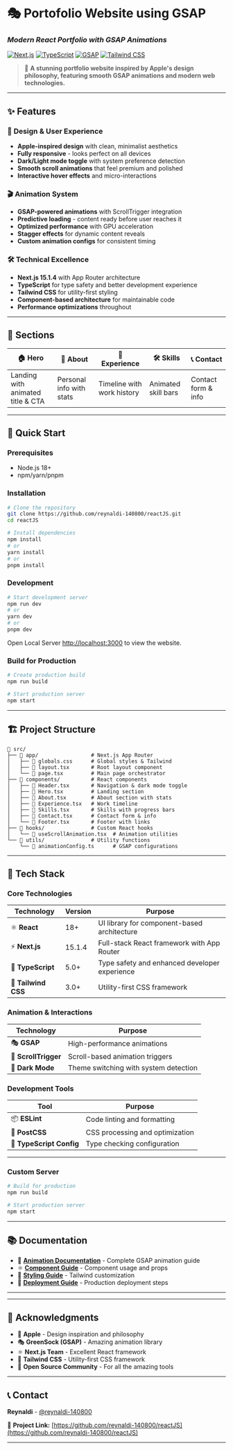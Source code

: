 # 🎭 Portofolio Website using GSAP

### _Modern React Portfolio with GSAP Animations_

[![Next.js](https://img.shields.io/badge/Next.js-15.1.4-black?style=for-the-badge&logo=next.js)](https://nextjs.org)
[![TypeScript](https://img.shields.io/badge/TypeScript-5.0-blue?style=for-the-badge&logo=typescript)](https://www.typescriptlang.org)
[![GSAP](https://img.shields.io/badge/GSAP-3.0-green?style=for-the-badge&logo=greensock)](https://greensock.com/gsap/)
[![Tailwind CSS](https://img.shields.io/badge/Tailwind-3.0-cyan?style=for-the-badge&logo=tailwindcss)](https://tailwindcss.com)

> 🚀 **A stunning portfolio website inspired by Apple's design philosophy, featuring smooth GSAP animations and modern web technologies.**

---

## ✨ **Features**

### 🎨 **Design & User Experience**

- **Apple-inspired design** with clean, minimalist aesthetics
- **Fully responsive** - looks perfect on all devices
- **Dark/Light mode toggle** with system preference detection
- **Smooth scroll animations** that feel premium and polished
- **Interactive hover effects** and micro-interactions

### 🎬 **Animation System**

- **GSAP-powered animations** with ScrollTrigger integration
- **Predictive loading** - content ready before user reaches it
- **Optimized performance** with GPU acceleration
- **Stagger effects** for dynamic content reveals
- **Custom animation configs** for consistent timing

### 🛠️ **Technical Excellence**

- **Next.js 15.1.4** with App Router architecture
- **TypeScript** for type safety and better development experience
- **Tailwind CSS** for utility-first styling
- **Component-based architecture** for maintainable code
- **Performance optimizations** throughout

---

## 📱 **Sections**

| 🏠 **Hero**                       | 👤 **About**             | 💼 **Experience**          | 🛠️ **Skills**       | 📞 **Contact**      |
| --------------------------------- | ------------------------ | -------------------------- | ------------------- | ------------------- |
| Landing with animated title & CTA | Personal info with stats | Timeline with work history | Animated skill bars | Contact form & info |

---

## 🚀 **Quick Start**

### **Prerequisites**

- Node.js 18+
- npm/yarn/pnpm

### **Installation**

```bash
# Clone the repository
git clone https://github.com/reynaldi-140800/reactJS.git
cd reactJS

# Install dependencies
npm install
# or
yarn install
# or
pnpm install
```

### **Development**

```bash
# Start development server
npm run dev
# or
yarn dev
# or
pnpm dev
```

Open Local Server [http://localhost:3000](http://localhost:3000) to view the website.

### **Build for Production**

```bash
# Create production build
npm run build

# Start production server
npm start
```

---

## 🏗️ **Project Structure**

```
📁 src/
├── 📁 app/                 # Next.js App Router
│   ├── 📄 globals.css      # Global styles & Tailwind
│   ├── 📄 layout.tsx       # Root layout component
│   └── 📄 page.tsx         # Main page orchestrator
├── 📁 components/          # React components
│   ├── 📄 Header.tsx       # Navigation & dark mode toggle
│   ├── 📄 Hero.tsx         # Landing section
│   ├── 📄 About.tsx        # About section with stats
│   ├── 📄 Experience.tsx   # Work timeline
│   ├── 📄 Skills.tsx       # Skills with progress bars
│   ├── 📄 Contact.tsx      # Contact form & info
│   └── 📄 Footer.tsx       # Footer with links
├── 📁 hooks/               # Custom React hooks
│   └── 📄 useScrollAnimation.tsx  # Animation utilities
└── 📁 utils/               # Utility functions
    └── 📄 animationConfig.ts      # GSAP configurations
```

---

## 🎨 **Tech Stack**

### **Core Technologies**

| Technology          | Version | Purpose                                       |
| ------------------- | ------- | --------------------------------------------- |
| ⚛️ **React**        | 18+     | UI library for component-based architecture   |
| ⚡ **Next.js**      | 15.1.4  | Full-stack React framework with App Router    |
| 📘 **TypeScript**   | 5.0+    | Type safety and enhanced developer experience |
| 🎨 **Tailwind CSS** | 3.0+    | Utility-first CSS framework                   |

### **Animation & Interactions**

| Technology           | Purpose                               |
| -------------------- | ------------------------------------- |
| 🎭 **GSAP**          | High-performance animations           |
| 📜 **ScrollTrigger** | Scroll-based animation triggers       |
| 🌙 **Dark Mode**     | Theme switching with system detection |

### **Development Tools**

| Tool                     | Purpose                         |
| ------------------------ | ------------------------------- |
| 📦 **ESLint**            | Code linting and formatting     |
| 🔧 **PostCSS**           | CSS processing and optimization |
| 🎯 **TypeScript Config** | Type checking configuration     |

---

### **Custom Server**

```bash
# Build for production
npm run build

# Start production server
npm start
```

---

## 📚 **Documentation**

- 📖 **[Animation Documentation](./GSAP_ANIMATION_DOCS.md)** - Complete GSAP animation guide
- ⚛️ **[Component Guide](./docs/components.md)** - Component usage and props
- 🎨 **[Styling Guide](./docs/styling.md)** - Tailwind customization
- 🚀 **[Deployment Guide](./docs/deployment.md)** - Production deployment steps

---

---

## 🙏 **Acknowledgments**

- 🍎 **Apple** - Design inspiration and philosophy
- 🎭 **GreenSock (GSAP)** - Amazing animation library
- ⚛️ **Next.js Team** - Excellent React framework
- 🎨 **Tailwind CSS** - Utility-first CSS framework
- 💙 **Open Source Community** - For all the amazing tools

---

## 📞 **Contact**

**Reynaldi** - [@reynaldi-140800](https://github.com/reynaldi-140800)

🔗 **Project Link:** [https://github.com/reynaldi-140800/reactJS](https://github.com/reynaldi-140800/reactJS)

---
